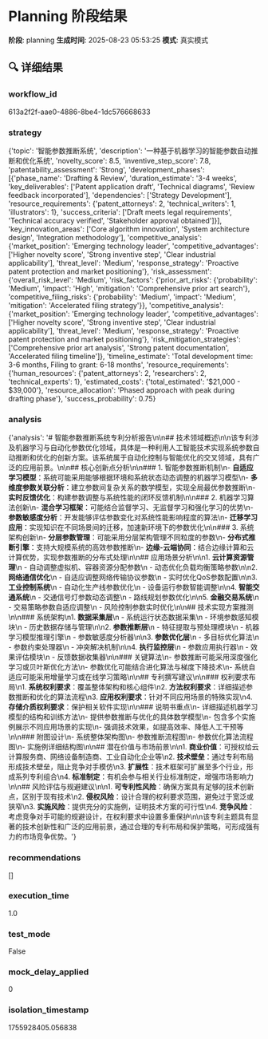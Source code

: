 # Planning 阶段结果

**阶段**: planning
**生成时间**: 2025-08-23 05:53:25
**模式**: 真实模式

## 🔍 详细结果

### workflow_id
613a2f2f-aae0-4886-8be4-1dc576668633

### strategy
{'topic': '智能参数推断系统', 'description': '一种基于机器学习的智能参数自动推断和优化系统', 'novelty_score': 8.5, 'inventive_step_score': 7.8, 'patentability_assessment': 'Strong', 'development_phases': [{'phase_name': 'Drafting & Review', 'duration_estimate': '3-4 weeks', 'key_deliverables': ['Patent application draft', 'Technical diagrams', 'Review feedback incorporated'], 'dependencies': ['Strategy Development'], 'resource_requirements': {'patent_attorneys': 2, 'technical_writers': 1, 'illustrators': 1}, 'success_criteria': ['Draft meets legal requirements', 'Technical accuracy verified', 'Stakeholder approval obtained']}], 'key_innovation_areas': ['Core algorithm innovation', 'System architecture design', 'Integration methodology'], 'competitive_analysis': {'market_position': 'Emerging technology leader', 'competitive_advantages': ['Higher novelty score', 'Strong inventive step', 'Clear industrial applicability'], 'threat_level': 'Medium', 'response_strategy': 'Proactive patent protection and market positioning'}, 'risk_assessment': {'overall_risk_level': 'Medium', 'risk_factors': {'prior_art_risks': {'probability': 'Medium', 'impact': 'High', 'mitigation': 'Comprehensive prior art search'}, 'competitive_filing_risks': {'probability': 'Medium', 'impact': 'Medium', 'mitigation': 'Accelerated filing strategy'}}, 'competitive_analysis': {'market_position': 'Emerging technology leader', 'competitive_advantages': ['Higher novelty score', 'Strong inventive step', 'Clear industrial applicability'], 'threat_level': 'Medium', 'response_strategy': 'Proactive patent protection and market positioning'}, 'risk_mitigation_strategies': ['Comprehensive prior art analysis', 'Strong patent documentation', 'Accelerated filing timeline']}, 'timeline_estimate': 'Total development time: 3-6 months, Filing to grant: 6-18 months', 'resource_requirements': {'human_resources': {'patent_attorneys': 2, 'researchers': 2, 'technical_experts': 1}, 'estimated_costs': {'total_estimated': '$21,000 - $39,000'}, 'resource_allocation': 'Phased approach with peak during drafting phase'}, 'success_probability': 0.75}

### analysis
{'analysis': '# 智能参数推断系统专利分析报告\n\n## 技术领域概述\n\n该专利涉及机器学习与自动化参数优化领域，具体是一种利用人工智能技术实现系统参数自动推断和优化的创新方案。该系统属于自动化控制与智能优化的交叉领域，具有广泛的应用前景。\n\n## 核心创新点分析\n\n### 1. 智能参数推断机制\n- **自适应学习模型**：系统可能采用能够根据环境和系统状态动态调整的机器学习模型\n- **多维度参数关联分析**：建立参数间复杂关系的数学模型，实现全局最优参数推断\n- **实时反馈优化**：构建参数调整与系统性能的闭环反馈机制\n\n### 2. 机器学习算法创新\n- **混合学习框架**：可能结合监督学习、无监督学习和强化学习的优势\n- **参数敏感度分析**：开发能够评估参数变化对系统性能影响程度的算法\n- **迁移学习应用**：实现知识在不同场景间的迁移，加速新环境下的参数优化\n\n### 3. 系统架构创新\n- **分层参数管理**：可能采用分层架构管理不同粒度的参数\n- **分布式推断引擎**：支持大规模系统的高效参数推断\n- **边缘-云端协同**：结合边缘计算和云计算优势，实现参数推断的分布式处理\n\n## 应用场景分析\n\n1. **云计算资源管理**\n   - 自动调整虚拟机、容器资源分配参数\n   - 动态优化负载均衡策略参数\n\n2. **网络通信优化**\n   - 自适应调整网络传输协议参数\n   - 实时优化QoS参数配置\n\n3. **工业控制系统**\n   - 自动化生产线参数优化\n   - 设备运行参数智能调整\n\n4. **智能交通系统**\n   - 交通信号灯参数动态调整\n   - 路线规划参数优化\n\n5. **金融交易系统**\n   - 交易策略参数自适应调整\n   - 风险控制参数实时优化\n\n## 技术实现方案推测\n\n### 系统架构\n1. **数据采集层**\n   - 系统运行状态数据采集\n   - 环境参数感知模块\n   - 历史数据存储与管理\n\n2. **参数推断层**\n   - 特征提取与预处理模块\n   - 机器学习模型推理引擎\n   - 参数敏感度分析器\n\n3. **参数优化层**\n   - 多目标优化算法\n   - 参数约束处理器\n   - 冲突解决机制\n\n4. **执行监控层**\n   - 参数应用执行器\n   - 效果评估模块\n   - 反馈数据收集器\n\n### 关键算法\n- 参数推断可能采用深度强化学习或贝叶斯优化方法\n- 参数优化可能结合进化算法与梯度下降技术\n- 系统自适应可能采用增量学习或在线学习策略\n\n## 专利撰写建议\n\n### 权利要求布局\n1. **系统权利要求**：覆盖整体架构和核心组件\n2. **方法权利要求**：详细描述参数推断和优化的算法流程\n3. **应用权利要求**：针对不同应用场景的特殊实现\n4. **存储介质权利要求**：保护相关软件实现\n\n### 说明书重点\n- 详细描述机器学习模型的结构和训练方法\n- 提供参数推断与优化的具体数学模型\n- 包含多个实施例展示不同应用场景的实现\n- 强调技术效果，如提高效率、降低人工干预等\n\n### 附图设计\n- 系统整体架构图\n- 参数推断流程图\n- 参数优化算法流程图\n- 实施例详细结构图\n\n## 潜在价值与市场前景\n\n1. **商业价值**：可授权给云计算服务商、网络设备制造商、工业自动化企业等\n2. **技术壁垒**：通过专利布局形成技术壁垒，阻止竞争对手模仿\n3. **扩展性**：技术框架可扩展至多个行业，形成系列专利组合\n4. **标准制定**：有机会参与相关行业标准制定，增强市场影响力\n\n## 风险评估与规避建议\n\n1. **可专利性风险**：确保方案具有足够的技术创新点，区别于现有技术\n2. **侵权风险**：设计合理的权利要求范围，避免过于宽泛或狭窄\n3. **实施风险**：提供充分的实施例，证明技术方案的可行性\n4. **竞争风险**：考虑竞争对手可能的规避设计，在权利要求中设置多重保护\n\n该专利主题具有显著的技术创新性和广泛的应用前景，通过合理的专利布局和保护策略，可形成强有力的市场竞争优势。'}

### recommendations
[]

### execution_time
1.0

### test_mode
False

### mock_delay_applied
0

### isolation_timestamp
1755928405.056838
